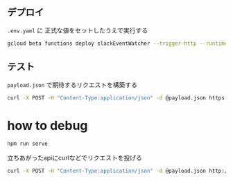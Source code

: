 


## デプロイ
`.env.yaml` に 正式な値をセットしたうえで実行する

```sh
gcloud beta functions deploy slackEventWatcher --trigger-http --runtime nodejs8 --allow-unauthenticated --env-vars-file .env.yaml --project slack-bot-creator
```

## テスト
`payload.json` で期待するリクエストを構築する

```sh
curl -X POST -H "Content-Type:application/json" -d @payload.json https://us-central1-slack-bot-creator.cloudfunctions.net/slackEventWatcher
```

# how to debug

```sh
npm run serve
```

立ちあがったapiにcurlなどでリクエストを投げる

```sh
curl -X POST -H "Content-Type:application/json" -d @payload.json http://localhost:3000
```
